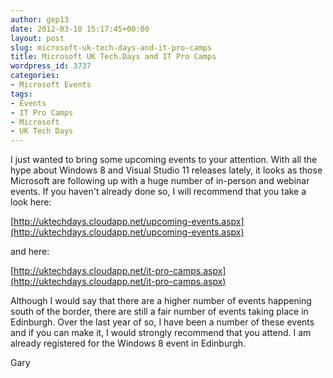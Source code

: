 ```yaml
---
author: gep13
date: 2012-03-10 15:17:45+00:00
layout: post
slug: microsoft-uk-tech-days-and-it-pro-camps
title: Microsoft UK Tech.Days and IT Pro Camps
wordpress_id: 3737
categories:
- Microsoft Events
tags:
- Events
- IT Pro Camps
- Microsoft
- UK Tech Days
---
```


I just wanted to bring some upcoming events to your attention. With all the hype about Windows 8 and Visual Studio 11 releases lately, it looks as those Microsoft are following up with a huge number of in-person and webinar events. If you haven't already done so, I will recommend that you take a look here:



[http://uktechdays.cloudapp.net/upcoming-events.aspx](http://uktechdays.cloudapp.net/upcoming-events.aspx)



and here:



[http://uktechdays.cloudapp.net/it-pro-camps.aspx](http://uktechdays.cloudapp.net/it-pro-camps.aspx)



Although I would say that there are a higher number of events happening south of the border, there are still a fair number of events taking place in Edinburgh. Over the last year of so, I have been a number of these events and if you can make it, I would strongly recommend that you attend. I am already registered for the Windows 8 event in Edinburgh.



Gary
